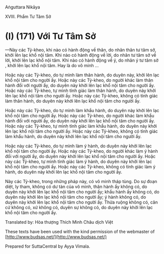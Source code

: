 Aṅguttara Nikāya

XVIII. Phẩm Tư Tâm Sở

# (I) (171) Với Tư Tâm Sở

—Này các Tỷ-kheo, khi nào có hành động về thân, do nhân thân tư tâm sở, khởi lên lạc khổ nội tâm. Khi nào có hành động về lời, do nhân tư tâm sở về lời, khởi lên lạc khổ nội tâm. Khi nào có hành động về ý, do nhân ý tư tâm sở , khởi lên lạc khổ nội tâm. Hay là do vô minh ...

Hoặc này các Tỷ-kheo, do tự mình làm thân hành, do duyên này, khởi lên lạc khổ nội tâm cho người ấy. Hoặc này các Tỷ-kheo, do người khác làm thân hành đối với người ấy, do duyên này khởi lên lạc khổ nội tâm cho người ấy. Hoặc này các Tỷ-kheo, tự mình tỉnh giác làm thân hành, do duyên này khởi lên lạc khổ nội tâm cho người ấy. Hoặc này các Tỷ-kheo, không có tỉnh giác làm thân hành, do duyên này khởi lên lạc khổ nội tâm cho người ấy.

Hoặc này các Tỷ-kheo, do tự mình làm khẩu hành, do duyên này khởi lên lạc khổ nội tâm cho người ấy. Hoặc này các Tỷ-kheo, do người khác làm khẩu hành đối với người ấy, do duyên này khởi lên lạc khổ nội tâm cho người ấy. Hoặc này các Tỷ-kheo, tự mình tỉnh giác làm khẩu hành, do duyên này khởi lên lạc khổ nội tâm cho người ấy. Hoặc này các Tỷ-kheo, không có tỉnh giác làm khẩu hành, do duyên này khởi lên lạc khổ nội tâm cho người ấy.

Hoặc này các Tỷ-kheo, do tự mình làm ý hành, do duyên này khởi lên lạc khổ nội tâm cho người ấy. Hoặc này các Tỷ-kheo, do người khác làm ý hành đối với người ấy, do duyên này khởi lên lạc khổ nội tâm cho người ấy. Hoặc này các Tỷ-kheo, tự mình tỉnh giác làm ý hành, do duyên này khởi lên lạc khổ nội tâm cho người ấy. Hoặc này các Tỷ-kheo, không có tỉnh giác làm ý hành, do duyên này khởi lên lạc khổ nội tâm cho người ấy.

Này các Tỷ-kheo, trong những pháp này, có vô minh tháp tùng. Do sự đoạn diệt, ly tham, không có dư tàn của vô minh, thân hành ấy không có, do duyên này khởi lên lạc khổ nội tâm cho người ấy; khẩu hành ấy không có, do duyên này khởi lên lạc khổ nội tâm cho người ấy; ý hành không có, do duyên này khởi lên lạc khổ nội tâm cho người ấy. Thửa ruộng không có, căn cứ không có, xứ không có, duyên sự không có, do duyên này khởi lên lạc khổ nội tâm cho người ấy.

Translated by: Hòa thượng Thích Minh Châu dịch Việt

These texts have been used with the kind permission of the webmaster of [http://www.budsas.net/](http://www.budsas.net/)

Prepared for SuttaCentral by Ayya Vimala.